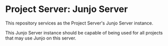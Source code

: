 # Project Server: Junjo Server

This repository services as the Project Server's Junjo Server instance.

This Junjo Server instance should be capable of being used for all projects that may use Junjo on this server.